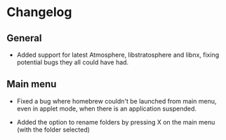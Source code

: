 # Changelog

## General

- Added support for latest Atmosphere, libstratosphere and libnx, fixing potential bugs they all could have had.

## Main menu

- Fixed a bug where homebrew couldn't be launched from main menu, even in applet mode, when there is an application suspended.

- Added the option to rename folders by pressing X on the main menu (with the folder selected)